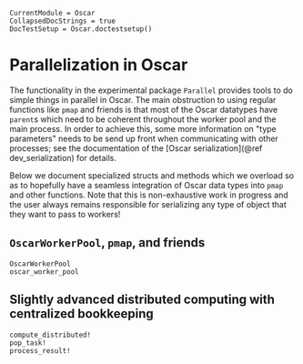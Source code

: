 ```@meta
CurrentModule = Oscar
CollapsedDocStrings = true
DocTestSetup = Oscar.doctestsetup()
```

# Parallelization in Oscar

The functionality in the experimental package `Parallel` provides tools to do simple things
in parallel in Oscar. The main obstruction 
to using regular functions like `pmap` and friends is that most of the Oscar datatypes 
have `parent`s which need to be coherent throughout the worker pool and the main process. 
In order to achieve this, some more information on "type parameters" needs to be send 
up front when communicating with other processes; see the documentation of the 
[Oscar serialization](@ref dev_serialization) for details. 

Below we document specialized structs and methods which we overload so as to hopefully 
have a seamless integration of Oscar data types into `pmap` and other functions. 
Note that this is non-exhaustive work in progress and the user always remains 
responsible for serializing any type of object that they want to pass to workers! 

## `OscarWorkerPool`, `pmap`, and friends
```@docs 
OscarWorkerPool
oscar_worker_pool
```

## Slightly advanced distributed computing with centralized bookkeeping
```@docs
compute_distributed!
pop_task!
process_result!
```
